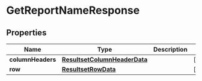 # GetReportNameResponse

## Properties
Name | Type | Description | Notes
------------ | ------------- | ------------- | -------------
**columnHeaders** | [**ResultsetColumnHeaderData**](ResultsetColumnHeaderData.md) |  |  [optional]
**row** | [**ResultsetRowData**](ResultsetRowData.md) |  |  [optional]
